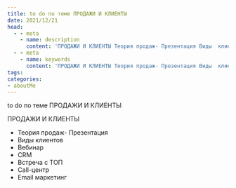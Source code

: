 ```yaml
---
title: to do по теме ПРОДАЖИ И КЛИЕНТЫ
date: 2021/12/21
head:
  - - meta
    - name: description
      content: 'ПРОДАЖИ И КЛИЕНТЫ Теория продаж- Презентация Виды  клиентов Вебинар CRM Встреча с ТОП Call-центр Email маркетинг'
  - - meta
    - name: keywords 
      content: 'ПРОДАЖИ И КЛИЕНТЫ Теория продаж- Презентация Виды  клиентов Вебинар CRM Встреча с ТОП Call-центр Email маркетинг'
tags:
categories:
- aboutMe
---
```


to do по теме ПРОДАЖИ И КЛИЕНТЫ


ПРОДАЖИ И КЛИЕНТЫ
- Теория продаж- Презентация
- Виды  клиентов
- Вебинар
- CRM
- Встреча с ТОП
- Call-центр
- Email маркетинг
